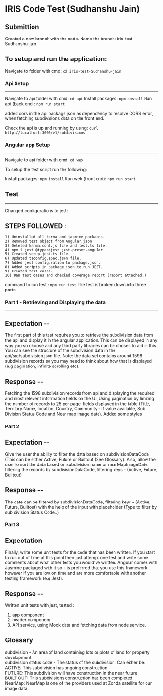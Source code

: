 # IRIS Code Test (Sudhanshu Jain)

## Submittion
 Created a new branch with the code. Name the branch: iris-test-Sudhanshu-jain


To setup and run the application:
---------------------------------
Navigate to folder with cmd: `cd iris-test-Sudhanshu-jain`

### Api Setup
-------------

Navigate to api folder with cmd: `cd api`
Install packages: `npm install`
Run api (back end): `npm run start`

added cors in the api package json as dependency to resolve CORS error, when fetching subdivisions data on the front end.

Check the api is up and running by using:
`curl http://localhost:3000/v1/subdivisions`

### Angular app Setup
---------------------

Navigate to api folder with cmd: `cd web`

To setup the test script run the following:

Install packages: `npm install`
Run web (front end): `npm run start`

## Test
-------
Changed configurations to jest: 

STEPS FOLLOWED :
----------------
    1) Uninstalled all karma and jasmine packages.
    2) Removed test object from Angular.json
    3) Deleted karma.conf.js file and test.ts file.
    4) npm i jest @types/jest jest-preset-angular.
    5) Created setup.jest.ts file.
    6) Updated tsconfig.spec.json file.
    7) Added jest configuration to package.json.
    8) Added scripts in package.json to run JEST.
    9) Created test cases.
    10) Ran test cases and checked coverage report (report attached.)
command to run test : `npm run test`
The test is broken down into three parts.

### Part 1 - Retrieving and Displaying the data
-----------------------------------------------

Expectation --
--------------
The first part of this test requires you to retrieve the subdivision data from the api and display it in 
the angular application. This can be displayed in any way you so choose and any third party libraries can
be chosen to aid in this. You can see the structure of the subdivision data in the api/src/subdivision.json
file. Note: the data set contains around 1598 subdivision records so you may need to think about how that is 
displayed (e.g pagination, infinite scrolling etc).

Response --
--------------
Fetching the 1598 subdivision records from api and displaying the required and most relevent information fields on the UI, Using pagination by limiting the number of records to 25 per page. 
fields displayed in the table (Title, Territory Name, location, Country, Community - if value available, Sub Division Status Code and Near map image date). Added some styles 

### Part 2
Expectation --
--------------
 Give the user the ability to filter the data based on subdivisionDataCode (This can be either Active, Future 
 or Builtout (See Glossary). Also, allow the user to sort the data based on subdivision name or nearMapImageDate.
 filtering the records by subdivisionDataCode, filtering keys - (Active, Future, Builtout)

Response --
--------------
 The date can be filtered by subdivisionDataCode, filtering keys - (Active, Future, Builtout) with the help of the input with placeholder (Type to filter by sub division Status Code..)

### Part 3
Expectation --
---------------

Finally, write some unit tests for the code that has been written. If you start to run out of time at this point
then just attempt one test and write some comments about what other tests you would've written. Angular comes
with Jasmine packaged with it so it is preferred that you use this framework however if you are low on time and
are more comfortable with another testing framework (e.g Jest).

Response --
------------

Written unit tests with jest, tested : 
1) app component
2) header component
3) API service, using Mock data and fetching data from node service.

## Glossary

subdivision - An area of land containing lots or plots of land for property development <br />
subdivision status code - The status of the subdivision. Can either be: <br />
ACTIVE: This subdivision has ongoing construction <br />
FUTURE: This subdivision will have construction in the near future <br />
BUILT OUT: This subdivisions construction has been completed <br />
NearMap: NearMap is one of the providers used at Zonda satellite for our image data. <br />

